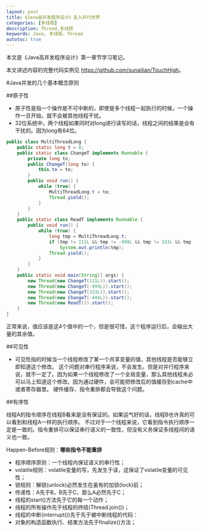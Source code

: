 ```yaml
---
layout: post
title: 《Java高并发程序设计》走入并行世界
categories: [多线程]
description: Thread,多线程
keywords: Java, 多线程，Thread
autotoc: true
---
```


本文是《Java高并发程序设计》第一章节学习笔记。

本文讲述内容的完整代码实例见 <https://github.com/sunailian/TouchHigh>。

#Java并发的几个基本概念原则

##原子性

- 原子性是指一个操作是不可中断的，即使是多个线程一起执行的时候，一个操作一旦开始，就不会被其他线程干扰。
- 32位系统中，两个线程如果同时对long进行读写的话，线程之间的结果是会有干扰的。因为long有64位。

```java
public class MultiThreadLong {
    public static long t = 0;
    public static class ChangeT implements Runnable {
        private long to;
        public ChangeT(long to) {
            this.to = to;
        }
        public void run() {
            while (true) {
                MultiThreadLong.t = to;
                Thread.yield();
            }
        }
    }
    public static class ReadT implements Runnable {
        public void run() {
            while (true) {
                long tmp = MultiThreadLong.t;
                if (tmp != 111L && tmp != -999L && tmp != 333L && tmp != -444L)
                    System.out.println(tmp);
                Thread.yield();
            }
        }
    }
    public static void main(String[] args) {
        new Thread(new ChangeT(111L)).start();
        new Thread(new ChangeT(-999L)).start();
        new Thread(new ChangeT(333L)).start();
        new Thread(new ChangeT(-444L)).start();
        new Thread(new ReadT()).start();
    }
}
```

正常来说，值应该是这4个值中的一个，但是很可惜，这个程序运行后，会输出大量的其余值。

##可见性

- 可见性指的时候当一个线程修改了某一个共享变量的值，其他线程是否能够立即知道这个修改。
这个问题对串行程序来说，不会发生。但是对并行程序来说，就不一定了。因为如果一个线程修改了一个全局变量，那么其他线程未必可以马上知道这个修改。因为通过硬件，会可能把修改后的值缓存到cache中或者寄存器里。
硬件缓存、指令重排都会导致这个问题。

##有序性

线程A的指令顺序在线程B看来是没有保证的。如果运气好的话，线程B也许真的可以看到和线程A一样的执行顺序。
不过对于一个线程来说，它看到指令执行顺序一定是一致的。指令重排可以保证串行语义的一致性，但没有义务保证多线程间的语义也一致。

Happen-Before规则：**哪些指令不能重排**   

- 程序顺序原则：一个线程内保证语义的串行性；<br/>
- volatile规则：volatile变量的写，先发生于读，这保证了volatile变量的可见性；<br/>
- 锁规则：解锁(unlock)必然发生在虽有的加锁(lock)前；<br/>
- 传递性：A先于B，B先于C，那么A必然先于C；<br/>
- 线程的start()方法先于它的每一个动作；<br/>
- 线程的所有操作先于线程的终结(Thread.join())；<br/>
- 线程的中断(interrupt())先于先于被中断线程的代码：<br/>
- 对象的构造函数执行、结束方法先于finalize()方法；<br/>
